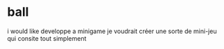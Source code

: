 # ball
i would like developpe a minigame
je voudrait créer une sorte de mini-jeu qui consite tout simplement 
